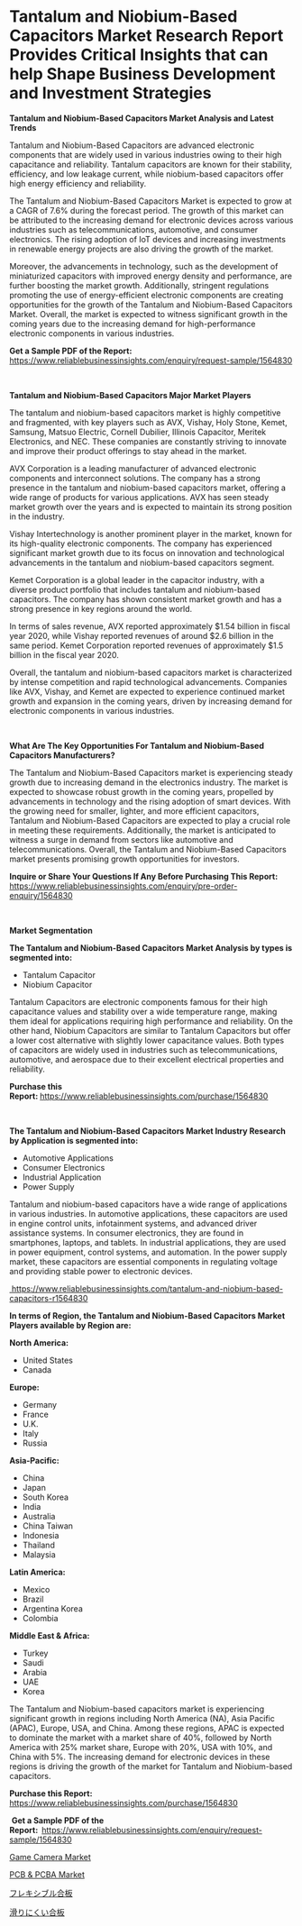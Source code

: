<p><h1>Tantalum and Niobium-Based Capacitors Market Research Report Provides Critical Insights that can help Shape Business Development and Investment Strategies</h1></p><p><strong>Tantalum and Niobium-Based Capacitors Market Analysis and Latest Trends</strong></p>
<p><p>Tantalum and Niobium-Based Capacitors are advanced electronic components that are widely used in various industries owing to their high capacitance and reliability. Tantalum capacitors are known for their stability, efficiency, and low leakage current, while niobium-based capacitors offer high energy efficiency and reliability. </p><p>The Tantalum and Niobium-Based Capacitors Market is expected to grow at a CAGR of 7.6% during the forecast period. The growth of this market can be attributed to the increasing demand for electronic devices across various industries such as telecommunications, automotive, and consumer electronics. The rising adoption of IoT devices and increasing investments in renewable energy projects are also driving the growth of the market.</p><p>Moreover, the advancements in technology, such as the development of miniaturized capacitors with improved energy density and performance, are further boosting the market growth. Additionally, stringent regulations promoting the use of energy-efficient electronic components are creating opportunities for the growth of the Tantalum and Niobium-Based Capacitors Market. Overall, the market is expected to witness significant growth in the coming years due to the increasing demand for high-performance electronic components in various industries.</p></p>
<p><strong>Get a Sample PDF of the Report:&nbsp;</strong> <a href="https://www.reliablebusinessinsights.com/enquiry/request-sample/1564830">https://www.reliablebusinessinsights.com/enquiry/request-sample/1564830</a></p>
<p>&nbsp;</p>
<p><strong>Tantalum and Niobium-Based Capacitors Major Market Players</strong></p>
<p><p>The tantalum and niobium-based capacitors market is highly competitive and fragmented, with key players such as AVX, Vishay, Holy Stone, Kemet, Samsung, Matsuo Electric, Cornell Dubilier, Illinois Capacitor, Meritek Electronics, and NEC. These companies are constantly striving to innovate and improve their product offerings to stay ahead in the market.</p><p>AVX Corporation is a leading manufacturer of advanced electronic components and interconnect solutions. The company has a strong presence in the tantalum and niobium-based capacitors market, offering a wide range of products for various applications. AVX has seen steady market growth over the years and is expected to maintain its strong position in the industry.</p><p>Vishay Intertechnology is another prominent player in the market, known for its high-quality electronic components. The company has experienced significant market growth due to its focus on innovation and technological advancements in the tantalum and niobium-based capacitors segment.</p><p>Kemet Corporation is a global leader in the capacitor industry, with a diverse product portfolio that includes tantalum and niobium-based capacitors. The company has shown consistent market growth and has a strong presence in key regions around the world.</p><p>In terms of sales revenue, AVX reported approximately $1.54 billion in fiscal year 2020, while Vishay reported revenues of around $2.6 billion in the same period. Kemet Corporation reported revenues of approximately $1.5 billion in the fiscal year 2020.</p><p>Overall, the tantalum and niobium-based capacitors market is characterized by intense competition and rapid technological advancements. Companies like AVX, Vishay, and Kemet are expected to experience continued market growth and expansion in the coming years, driven by increasing demand for electronic components in various industries.</p></p>
<p>&nbsp;</p>
<p><strong>What Are The Key Opportunities For Tantalum and Niobium-Based Capacitors Manufacturers?</strong></p>
<p><p>The Tantalum and Niobium-Based Capacitors market is experiencing steady growth due to increasing demand in the electronics industry. The market is expected to showcase robust growth in the coming years, propelled by advancements in technology and the rising adoption of smart devices. With the growing need for smaller, lighter, and more efficient capacitors, Tantalum and Niobium-Based Capacitors are expected to play a crucial role in meeting these requirements. Additionally, the market is anticipated to witness a surge in demand from sectors like automotive and telecommunications. Overall, the Tantalum and Niobium-Based Capacitors market presents promising growth opportunities for investors.</p></p>
<p><strong>Inquire or Share Your Questions If Any Before Purchasing This Report:</strong> <a href="https://www.reliablebusinessinsights.com/enquiry/pre-order-enquiry/1564830">https://www.reliablebusinessinsights.com/enquiry/pre-order-enquiry/1564830</a></p>
<p>&nbsp;</p>
<p><strong>Market Segmentation</strong></p>
<p><strong>The Tantalum and Niobium-Based Capacitors Market Analysis by types is segmented into:</strong></p>
<p><ul><li>Tantalum Capacitor</li><li>Niobium Capacitor</li></ul></p>
<p><p>Tantalum Capacitors are electronic components famous for their high capacitance values and stability over a wide temperature range, making them ideal for applications requiring high performance and reliability. On the other hand, Niobium Capacitors are similar to Tantalum Capacitors but offer a lower cost alternative with slightly lower capacitance values. Both types of capacitors are widely used in industries such as telecommunications, automotive, and aerospace due to their excellent electrical properties and reliability.</p></p>
<p><strong>Purchase this Report:&nbsp;</strong><a href="https://www.reliablebusinessinsights.com/purchase/1564830">https://www.reliablebusinessinsights.com/purchase/1564830</a></p>
<p>&nbsp;</p>
<p><strong>The Tantalum and Niobium-Based Capacitors Market Industry Research by Application is segmented into:</strong></p>
<p><ul><li>Automotive Applications</li><li>Consumer Electronics</li><li>Industrial Application</li><li>Power Supply</li></ul></p>
<p><p>Tantalum and niobium-based capacitors have a wide range of applications in various industries. In automotive applications, these capacitors are used in engine control units, infotainment systems, and advanced driver assistance systems. In consumer electronics, they are found in smartphones, laptops, and tablets. In industrial applications, they are used in power equipment, control systems, and automation. In the power supply market, these capacitors are essential components in regulating voltage and providing stable power to electronic devices.</p></p>
<p><a href="https://www.reliablebusinessinsights.com/tantalum-and-niobium-based-capacitors-r1564830">&nbsp;https://www.reliablebusinessinsights.com/tantalum-and-niobium-based-capacitors-r1564830</a></p>
<p><strong>In terms of Region, the Tantalum and Niobium-Based Capacitors Market Players available by Region are:</strong></p>
<p>
    <p> <strong> North America: </strong>
        <ul>
            <li>United States</li>
            <li>Canada</li>
        </ul>
        </p> 
    <p> <strong> Europe: </strong>
        <ul>
            <li>Germany</li>
            <li>France</li>
            <li>U.K.</li>
            <li>Italy</li>
            <li>Russia</li>
        </ul>
        </p> 
    <p> <strong> Asia-Pacific: </strong>
        <ul>
            <li>China</li>
            <li>Japan</li>
            <li>South Korea</li>
            <li>India</li>
            <li>Australia</li>
            <li>China Taiwan</li>
            <li>Indonesia</li>
            <li>Thailand</li>
            <li>Malaysia</li>
        </ul>
        </p> 
    <p> <strong> Latin America: </strong>
        <ul>
            <li>Mexico</li>
            <li>Brazil</li>
            <li>Argentina Korea</li>
            <li>Colombia</li>
        </ul>
        </p> 
    <p> <strong> Middle East & Africa: </strong>
        <ul>
            <li>Turkey</li>
            <li>Saudi</li>
            <li>Arabia</li>
            <li>UAE</li>
            <li>Korea</li>
        </ul>
    </p>
    </p>
<p><p>The Tantalum and Niobium-based capacitors market is experiencing significant growth in regions including North America (NA), Asia Pacific (APAC), Europe, USA, and China. Among these regions, APAC is expected to dominate the market with a market share of 40%, followed by North America with 25% market share, Europe with 20%, USA with 10%, and China with 5%. The increasing demand for electronic devices in these regions is driving the growth of the market for Tantalum and Niobium-based capacitors.</p></p>
<p><strong>Purchase this Report: </strong><a href="https://www.reliablebusinessinsights.com/purchase/1564830">https://www.reliablebusinessinsights.com/purchase/1564830</a></p>
<p>&nbsp;<strong>Get a Sample PDF of the Report:&nbsp;&nbsp;</strong><a href="https://www.reliablebusinessinsights.com/enquiry/request-sample/1564830">https://www.reliablebusinessinsights.com/enquiry/request-sample/1564830</a></p>
<p><strong></strong></p>
<p><p><a href="https://github.com/janetchuadff364/Market-Research-Report-List-1/blob/main/game-camera-market.md">Game Camera Market</a></p><p><a href="https://github.com/btwcqfvq34/Market-Research-Report-List-1/blob/main/pcb-pcba-market.md">PCB & PCBA Market</a></p><p><a href="https://github.com/reliezer65/Market-Research-Report-List-1/blob/main/7753251147974.md">フレキシブル合板</a></p><p><a href="https://github.com/tanyaali3/Market-Research-Report-List-1/blob/main/8796548147975.md">滑りにくい合板</a></p></p>